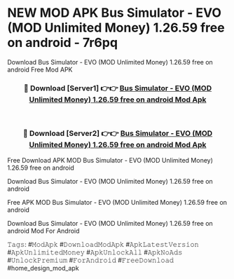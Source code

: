 # NEW MOD APK Bus Simulator - EVO (MOD Unlimited Money) 1.26.59 free on android - 7r6pq
Download Bus Simulator - EVO (MOD Unlimited Money) 1.26.59 free on android Free Mod APK

<div align="center">
<h3>🔴 Download [Server1] 👉👉 <a href="https://apk-comot.site?title=Bus_Simulator_-_EVO_(MOD_Unlimited_Money)_1.26.59_free_on_android">Bus Simulator - EVO (MOD Unlimited Money) 1.26.59 free on android Mod Apk</a></h3><br>

<h3>🔴 Download [Server2] 👉👉 <a href="https://apk-comot.site?title=Bus_Simulator_-_EVO_(MOD_Unlimited_Money)_1.26.59_free_on_android">Bus Simulator - EVO (MOD Unlimited Money) 1.26.59 free on android Mod Apk</a></h3>
</div>


Free Download APK MOD Bus Simulator - EVO (MOD Unlimited Money) 1.26.59 free on android

Download Bus Simulator - EVO (MOD Unlimited Money) 1.26.59 free on android 

Free APK MOD Bus Simulator - EVO (MOD Unlimited Money) 1.26.59 free on android 

Download Bus Simulator - EVO (MOD Unlimited Money) 1.26.59 free on android Mod For Android

𝚃𝚊𝚐𝚜: #𝙼𝚘𝚍𝙰𝚙𝚔 #𝙳𝚘𝚠𝚗𝚕𝚘𝚊𝚍𝙼𝚘𝚍𝙰𝚙𝚔 #𝙰𝚙𝚔𝙻𝚊𝚝𝚎𝚜𝚝𝚅𝚎𝚛𝚜𝚒𝚘𝚗 #𝙰𝚙𝚔𝚄𝚗𝚕𝚒𝚖𝚒𝚝𝚎𝚍𝙼𝚘𝚗𝚎𝚢 #𝙰𝚙𝚔𝚄𝚗𝚕𝚘𝚌𝚔𝙰𝚕𝚕 #𝙰𝚙𝚔𝙽𝚘𝙰𝚍𝚜 #𝚄𝚗𝚕𝚘𝚌𝚔𝙿𝚛𝚎𝚖𝚒𝚞𝚖 #𝙵𝚘𝚛𝙰𝚗𝚍𝚛𝚘𝚒𝚍 #𝙵𝚛𝚎𝚎𝙳𝚘𝚠𝚗𝚕𝚘𝚊𝚍 #home_design_mod_apk